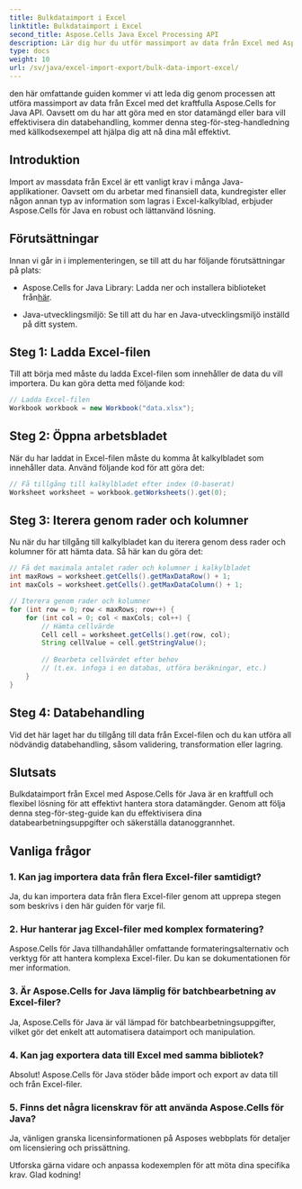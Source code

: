 ```yaml
---
title: Bulkdataimport i Excel
linktitle: Bulkdataimport i Excel
second_title: Aspose.Cells Java Excel Processing API
description: Lär dig hur du utför massimport av data från Excel med Aspose.Cells för Java API. Effektivisera din databehandling med denna steg-för-steg-guide.
type: docs
weight: 10
url: /sv/java/excel-import-export/bulk-data-import-excel/
---
```


den här omfattande guiden kommer vi att leda dig genom processen att utföra massimport av data från Excel med det kraftfulla Aspose.Cells for Java API. Oavsett om du har att göra med en stor datamängd eller bara vill effektivisera din databehandling, kommer denna steg-för-steg-handledning med källkodsexempel att hjälpa dig att nå dina mål effektivt.

## Introduktion

Import av massdata från Excel är ett vanligt krav i många Java-applikationer. Oavsett om du arbetar med finansiell data, kundregister eller någon annan typ av information som lagras i Excel-kalkylblad, erbjuder Aspose.Cells för Java en robust och lättanvänd lösning.

## Förutsättningar

Innan vi går in i implementeringen, se till att du har följande förutsättningar på plats:

-  Aspose.Cells for Java Library: Ladda ner och installera biblioteket från[här](https://releases.aspose.com/cells/java/).

- Java-utvecklingsmiljö: Se till att du har en Java-utvecklingsmiljö inställd på ditt system.

## Steg 1: Ladda Excel-filen

Till att börja med måste du ladda Excel-filen som innehåller de data du vill importera. Du kan göra detta med följande kod:

```java
// Ladda Excel-filen
Workbook workbook = new Workbook("data.xlsx");
```

## Steg 2: Öppna arbetsbladet

När du har laddat in Excel-filen måste du komma åt kalkylbladet som innehåller data. Använd följande kod för att göra det:

```java
// Få tillgång till kalkylbladet efter index (0-baserat)
Worksheet worksheet = workbook.getWorksheets().get(0);
```

## Steg 3: Iterera genom rader och kolumner

Nu när du har tillgång till kalkylbladet kan du iterera genom dess rader och kolumner för att hämta data. Så här kan du göra det:

```java
// Få det maximala antalet rader och kolumner i kalkylbladet
int maxRows = worksheet.getCells().getMaxDataRow() + 1;
int maxCols = worksheet.getCells().getMaxDataColumn() + 1;

// Iterera genom rader och kolumner
for (int row = 0; row < maxRows; row++) {
    for (int col = 0; col < maxCols; col++) {
        // Hämta cellvärde
        Cell cell = worksheet.getCells().get(row, col);
        String cellValue = cell.getStringValue();
        
        // Bearbeta cellvärdet efter behov
        // (t.ex. infoga i en databas, utföra beräkningar, etc.)
    }
}
```

## Steg 4: Databehandling

Vid det här laget har du tillgång till data från Excel-filen och du kan utföra all nödvändig databehandling, såsom validering, transformation eller lagring.

## Slutsats

Bulkdataimport från Excel med Aspose.Cells för Java är en kraftfull och flexibel lösning för att effektivt hantera stora datamängder. Genom att följa denna steg-för-steg-guide kan du effektivisera dina databearbetningsuppgifter och säkerställa datanoggrannhet.

## Vanliga frågor

### 1. Kan jag importera data från flera Excel-filer samtidigt?

Ja, du kan importera data från flera Excel-filer genom att upprepa stegen som beskrivs i den här guiden för varje fil.

### 2. Hur hanterar jag Excel-filer med komplex formatering?

Aspose.Cells för Java tillhandahåller omfattande formateringsalternativ och verktyg för att hantera komplexa Excel-filer. Du kan se dokumentationen för mer information.

### 3. Är Aspose.Cells for Java lämplig för batchbearbetning av Excel-filer?

Ja, Aspose.Cells för Java är väl lämpad för batchbearbetningsuppgifter, vilket gör det enkelt att automatisera dataimport och manipulation.

### 4. Kan jag exportera data till Excel med samma bibliotek?

Absolut! Aspose.Cells för Java stöder både import och export av data till och från Excel-filer.

### 5. Finns det några licenskrav för att använda Aspose.Cells för Java?

Ja, vänligen granska licensinformationen på Asposes webbplats för detaljer om licensiering och prissättning.

Utforska gärna vidare och anpassa kodexemplen för att möta dina specifika krav. Glad kodning!
